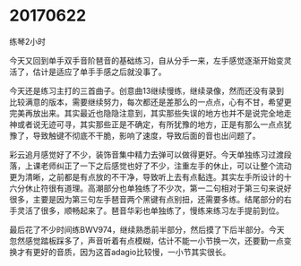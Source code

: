 # 20170622

练琴2小时

今天又回到单手双手音阶琶音的基础练习，自从分手一来，左手感觉逐渐开始变灵活了，估计是适应了单手手感之后就没事了。

今天还是练习主打的三首曲子。创意曲13继续慢练，继续录像，然而还没有录到比较满意的版本，需要继续努力，每次都还是差那么的一点点，心有不甘，希望更完美再放出来。其实最近也隐隐注意到，其实那些失误的地方也并不是说完全地走神或者说无迹可寻，其实那些正是不确定，有所犹豫的地方，正是有那么一点点犹豫了，导致触键不彻底不干脆，影响了速度，导致后面的音也出问题了。

彩云追月感觉好了不少，装饰音集中精力去弹可以做得更好。今天单独练习过渡段落，上课老师纠正了一下之后感觉也好了不少，注重左手的休止，可以让整个流动更为清晰，之前都是有点放的不干净，导致听上去有点黏连。其实左手所设计的十六分休止符很有道理。高潮部分也单独练了不少次，第一二句相对于第三句来说好很多，主要是因为第三句左手琶音两个黑键有点别扭，还需要多练。结尾部分的右手灵活了很多，顺畅起来了。琶音华彩也单独练了，慢练来练习左手提前到位。

最后花了不少时间练BWV974，继续熟悉前半部分，然后摸了下后半部分。今天忽然感觉踏板踩多了，声音听着有点模糊，估计不能一小节换一次，还要勤一点变换才有更好的音质，因为这首adagio比较慢，一小节其实很长。
